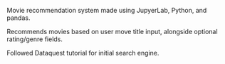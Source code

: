 Movie recommendation system made using JupyerLab, Python, and pandas.

Recommends movies based on user move title input, alongside optional rating/genre fields.

Followed Dataquest tutorial for initial search engine.

